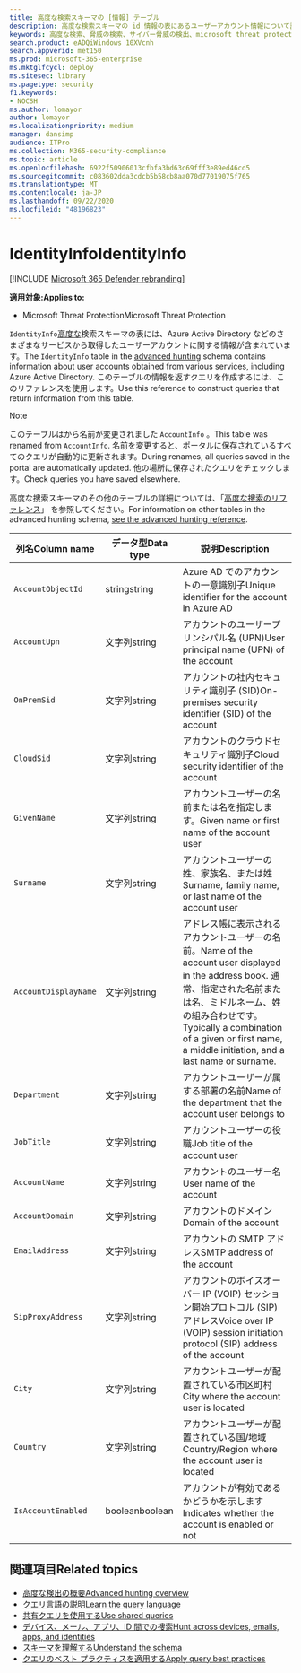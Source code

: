 ```yaml
---
title: 高度な検索スキーマの [情報] テーブル
description: 高度な検索スキーマの id 情報の表にあるユーザーアカウント情報について説明します。
keywords: 高度な検索、脅威の検索、サイバー脅威の検出、microsoft threat protection、microsoft 365、mtp、m365、search、query、テレメトリ、スキーマ参照、kusto、table、column、data type、description、AccountInfo、identity Info、account
search.product: eADQiWindows 10XVcnh
search.appverid: met150
ms.prod: microsoft-365-enterprise
ms.mktglfcycl: deploy
ms.sitesec: library
ms.pagetype: security
f1.keywords:
- NOCSH
ms.author: lomayor
author: lomayor
ms.localizationpriority: medium
manager: dansimp
audience: ITPro
ms.collection: M365-security-compliance
ms.topic: article
ms.openlocfilehash: 6922f50906013cfbfa3bd63c69fff3e89ed46cd5
ms.sourcegitcommit: c083602dda3cdcb5b58cb8aa070d77019075f765
ms.translationtype: MT
ms.contentlocale: ja-JP
ms.lasthandoff: 09/22/2020
ms.locfileid: "48196823"
---
```

# <a name="identityinfo"></a><span data-ttu-id="31323-104">IdentityInfo</span><span class="sxs-lookup"><span data-stu-id="31323-104">IdentityInfo</span></span>

[!INCLUDE [Microsoft 365 Defender rebranding](../includes/microsoft-defender.md)]


<span data-ttu-id="31323-105">**適用対象:**</span><span class="sxs-lookup"><span data-stu-id="31323-105">**Applies to:**</span></span>
- <span data-ttu-id="31323-106">Microsoft Threat Protection</span><span class="sxs-lookup"><span data-stu-id="31323-106">Microsoft Threat Protection</span></span>

<span data-ttu-id="31323-107">`IdentityInfo`[高度な](advanced-hunting-overview.md)検索スキーマの表には、Azure Active Directory などのさまざまなサービスから取得したユーザーアカウントに関する情報が含まれています。</span><span class="sxs-lookup"><span data-stu-id="31323-107">The `IdentityInfo` table in the [advanced hunting](advanced-hunting-overview.md) schema contains information about user accounts obtained from various services, including Azure Active Directory.</span></span> <span data-ttu-id="31323-108">このテーブルの情報を返すクエリを作成するには、このリファレンスを使用します。</span><span class="sxs-lookup"><span data-stu-id="31323-108">Use this reference to construct queries that return information from this table.</span></span>

>[!NOTE]
><span data-ttu-id="31323-109">このテーブルはから名前が変更されました `AccountInfo` 。</span><span class="sxs-lookup"><span data-stu-id="31323-109">This table was renamed from `AccountInfo`.</span></span> <span data-ttu-id="31323-110">名前を変更すると、ポータルに保存されているすべてのクエリが自動的に更新されます。</span><span class="sxs-lookup"><span data-stu-id="31323-110">During renames, all queries saved in the portal are automatically updated.</span></span> <span data-ttu-id="31323-111">他の場所に保存されたクエリをチェックします。</span><span class="sxs-lookup"><span data-stu-id="31323-111">Check queries you have saved elsewhere.</span></span>

<span data-ttu-id="31323-112">高度な捜索スキーマのその他のテーブルの詳細については、「[高度な捜索のリファレンス](advanced-hunting-schema-tables.md)」 を参照してください。</span><span class="sxs-lookup"><span data-stu-id="31323-112">For information on other tables in the advanced hunting schema, [see the advanced hunting reference](advanced-hunting-schema-tables.md).</span></span>

| <span data-ttu-id="31323-113">列名</span><span class="sxs-lookup"><span data-stu-id="31323-113">Column name</span></span> | <span data-ttu-id="31323-114">データ型</span><span class="sxs-lookup"><span data-stu-id="31323-114">Data type</span></span> | <span data-ttu-id="31323-115">説明</span><span class="sxs-lookup"><span data-stu-id="31323-115">Description</span></span> |
|-------------|-----------|-------------|
| `AccountObjectId` | <span data-ttu-id="31323-116">string</span><span class="sxs-lookup"><span data-stu-id="31323-116">string</span></span> | <span data-ttu-id="31323-117">Azure AD でのアカウントの一意識別子</span><span class="sxs-lookup"><span data-stu-id="31323-117">Unique identifier for the account in Azure AD</span></span> |
| `AccountUpn` | <span data-ttu-id="31323-118">文字列</span><span class="sxs-lookup"><span data-stu-id="31323-118">string</span></span> | <span data-ttu-id="31323-119">アカウントのユーザープリンシパル名 (UPN)</span><span class="sxs-lookup"><span data-stu-id="31323-119">User principal name (UPN) of the account</span></span> |
| `OnPremSid` | <span data-ttu-id="31323-120">文字列</span><span class="sxs-lookup"><span data-stu-id="31323-120">string</span></span> | <span data-ttu-id="31323-121">アカウントの社内セキュリティ識別子 (SID)</span><span class="sxs-lookup"><span data-stu-id="31323-121">On-premises security identifier (SID) of the account</span></span> |
| `CloudSid` | <span data-ttu-id="31323-122">文字列</span><span class="sxs-lookup"><span data-stu-id="31323-122">string</span></span> | <span data-ttu-id="31323-123">アカウントのクラウドセキュリティ識別子</span><span class="sxs-lookup"><span data-stu-id="31323-123">Cloud security identifier of the account</span></span> |
| `GivenName` | <span data-ttu-id="31323-124">文字列</span><span class="sxs-lookup"><span data-stu-id="31323-124">string</span></span> | <span data-ttu-id="31323-125">アカウントユーザーの名前または名を指定します。</span><span class="sxs-lookup"><span data-stu-id="31323-125">Given name or first name of the account user</span></span> |
| `Surname` | <span data-ttu-id="31323-126">文字列</span><span class="sxs-lookup"><span data-stu-id="31323-126">string</span></span> | <span data-ttu-id="31323-127">アカウントユーザーの姓、家族名、または姓</span><span class="sxs-lookup"><span data-stu-id="31323-127">Surname, family name, or last name of the account user</span></span> |
| `AccountDisplayName` | <span data-ttu-id="31323-128">文字列</span><span class="sxs-lookup"><span data-stu-id="31323-128">string</span></span> | <span data-ttu-id="31323-129">アドレス帳に表示されるアカウントユーザーの名前。</span><span class="sxs-lookup"><span data-stu-id="31323-129">Name of the account user displayed in the address book.</span></span> <span data-ttu-id="31323-130">通常、指定された名前または名、ミドルネーム、姓の組み合わせです。</span><span class="sxs-lookup"><span data-stu-id="31323-130">Typically a combination of a given or first name, a middle initiation, and a last name or surname.</span></span> |
| `Department` | <span data-ttu-id="31323-131">文字列</span><span class="sxs-lookup"><span data-stu-id="31323-131">string</span></span> | <span data-ttu-id="31323-132">アカウントユーザーが属する部署の名前</span><span class="sxs-lookup"><span data-stu-id="31323-132">Name of the department that the account user belongs to</span></span> |
| `JobTitle` | <span data-ttu-id="31323-133">文字列</span><span class="sxs-lookup"><span data-stu-id="31323-133">string</span></span> | <span data-ttu-id="31323-134">アカウントユーザーの役職</span><span class="sxs-lookup"><span data-stu-id="31323-134">Job title of the account user</span></span> |
| `AccountName` | <span data-ttu-id="31323-135">文字列</span><span class="sxs-lookup"><span data-stu-id="31323-135">string</span></span> | <span data-ttu-id="31323-136">アカウントのユーザー名</span><span class="sxs-lookup"><span data-stu-id="31323-136">User name of the account</span></span> |
| `AccountDomain` | <span data-ttu-id="31323-137">文字列</span><span class="sxs-lookup"><span data-stu-id="31323-137">string</span></span> | <span data-ttu-id="31323-138">アカウントのドメイン</span><span class="sxs-lookup"><span data-stu-id="31323-138">Domain of the account</span></span> |
| `EmailAddress` | <span data-ttu-id="31323-139">文字列</span><span class="sxs-lookup"><span data-stu-id="31323-139">string</span></span> | <span data-ttu-id="31323-140">アカウントの SMTP アドレス</span><span class="sxs-lookup"><span data-stu-id="31323-140">SMTP address of the account</span></span> |
| `SipProxyAddress` | <span data-ttu-id="31323-141">文字列</span><span class="sxs-lookup"><span data-stu-id="31323-141">string</span></span> | <span data-ttu-id="31323-142">アカウントのボイスオーバー IP (VOIP) セッション開始プロトコル (SIP) アドレス</span><span class="sxs-lookup"><span data-stu-id="31323-142">Voice over IP (VOIP) session initiation protocol (SIP) address of the account</span></span> |
| `City` | <span data-ttu-id="31323-143">文字列</span><span class="sxs-lookup"><span data-stu-id="31323-143">string</span></span> | <span data-ttu-id="31323-144">アカウントユーザーが配置されている市区町村</span><span class="sxs-lookup"><span data-stu-id="31323-144">City where the account user is located</span></span> |
| `Country` | <span data-ttu-id="31323-145">文字列</span><span class="sxs-lookup"><span data-stu-id="31323-145">string</span></span> | <span data-ttu-id="31323-146">アカウントユーザーが配置されている国/地域</span><span class="sxs-lookup"><span data-stu-id="31323-146">Country/Region where the account user is located</span></span> |
| `IsAccountEnabled` | <span data-ttu-id="31323-147">boolean</span><span class="sxs-lookup"><span data-stu-id="31323-147">boolean</span></span> | <span data-ttu-id="31323-148">アカウントが有効であるかどうかを示します</span><span class="sxs-lookup"><span data-stu-id="31323-148">Indicates whether the account is enabled or not</span></span> |

## <a name="related-topics"></a><span data-ttu-id="31323-149">関連項目</span><span class="sxs-lookup"><span data-stu-id="31323-149">Related topics</span></span>
- [<span data-ttu-id="31323-150">高度な検出の概要</span><span class="sxs-lookup"><span data-stu-id="31323-150">Advanced hunting overview</span></span>](advanced-hunting-overview.md)
- [<span data-ttu-id="31323-151">クエリ言語の説明</span><span class="sxs-lookup"><span data-stu-id="31323-151">Learn the query language</span></span>](advanced-hunting-query-language.md)
- [<span data-ttu-id="31323-152">共有クエリを使用する</span><span class="sxs-lookup"><span data-stu-id="31323-152">Use shared queries</span></span>](advanced-hunting-shared-queries.md)
- [<span data-ttu-id="31323-153">デバイス、メール、アプリ、ID 間での捜索</span><span class="sxs-lookup"><span data-stu-id="31323-153">Hunt across devices, emails, apps, and identities</span></span>](advanced-hunting-query-emails-devices.md)
- [<span data-ttu-id="31323-154">スキーマを理解する</span><span class="sxs-lookup"><span data-stu-id="31323-154">Understand the schema</span></span>](advanced-hunting-schema-tables.md)
- [<span data-ttu-id="31323-155">クエリのベスト プラクティスを適用する</span><span class="sxs-lookup"><span data-stu-id="31323-155">Apply query best practices</span></span>](advanced-hunting-best-practices.md)
